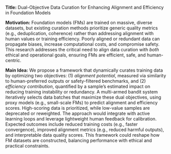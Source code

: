 **Title:** Dual-Objective Data Curation for Enhancing Alignment and Efficiency in Foundation Models  

**Motivation:** Foundation models (FMs) are trained on massive, diverse datasets, but existing curation methods prioritize generic quality metrics (e.g., deduplication, coherence) rather than addressing alignment with human values or training efficiency. Poorly aligned or redundant data can propagate biases, increase computational costs, and compromise safety. This research addresses the critical need to align data curation with *both* ethical and operational goals, ensuring FMs are efficient, safe, and human-centric.  

**Main Idea:** We propose a framework that dynamically curates training data by optimizing two objectives: (1) *alignment potential*, measured via similarity to human-preferred outputs or safety-filtered benchmarks, and (2) *efficiency contribution*, quantified by a sample’s estimated impact on reducing training instability or redundancy. A multi-armed bandit system iteratively selects data batches that maximize these dual objectives, using proxy models (e.g., small-scale FMs) to predict alignment and efficiency scores. High-scoring data is prioritized, while low-value samples are deprecated or reweighted. The approach would integrate with active learning loops and leverage lightweight human feedback for calibration. Expected outcomes include reduced training costs (e.g., faster convergence), improved alignment metrics (e.g., reduced harmful outputs), and interpretable data quality scores. This framework could reshape how FM datasets are constructed, balancing performance with ethical and practical constraints.